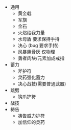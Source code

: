 - 通用
	- 黄金戟
	- 军旗
	- 金石
	- 火焰给我力量
	- 水母盾 要求保持手持
	- 决心 (bug 要求手持)
	- 风暴鹰骨灰 仅物理
	- 勇者肉块/元素加成戒指
- 蓄力
	- 斧护符
	- 灵药强化蓄力
	- 决心战技(需要普通武器)
- 跳劈
	- 钩爪护符
- 战技
- 祷告
	- 祷告威力护符
	- 加信仰的灵药
